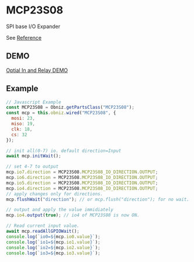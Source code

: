 # MCP23S08

SPI base I/O Expander

See [Reference](https://obniz.github.io/obniz/obnizjs/classes/parts.mcp23s08.mcp23s08.html)

## DEMO

[Optial In and Relay DEMO](https://codesandbox.io/s/obniz-plc-relay-iele2?file=/index.html)

## Example

```Javascript
// Javascript Example
const MCP23S08 = Obniz.getPartsClass("MCP23S08");
const mcp = this.obniz.wired("MCP23S08", {
  mosi: 23,
  miso: 19,
  clk: 18,
  cs: 32
});

// init all(0-7) io. default direction=Input
await mcp.initWait();

// set 4-7 to output
mcp.io7.direction = MCP23S08.MCP23S08_IO_DIRECTION.OUTPUT;
mcp.io6.direction = MCP23S08.MCP23S08_IO_DIRECTION.OUTPUT;
mcp.io5.direction = MCP23S08.MCP23S08_IO_DIRECTION.OUTPUT;
mcp.io4.direction = MCP23S08.MCP23S08_IO_DIRECTION.OUTPUT;
// apply changes only for directions.
mcp.flushWait("direction"); // or mcp.flush("direction"); for no wait.

// output and apply the value immidiately
mcp.io4.output(true); // io4 of MCP23S08 is now ON.

// Read current input value.
await mcp.readAllGPIOWait();
console.log(`io0=${mcp.io0.value}`);
console.log(`io1=${mcp.io1.value}`);
console.log(`io2=${mcp.io2.value}`);
console.log(`io3=${mcp.io3.value}`);

```